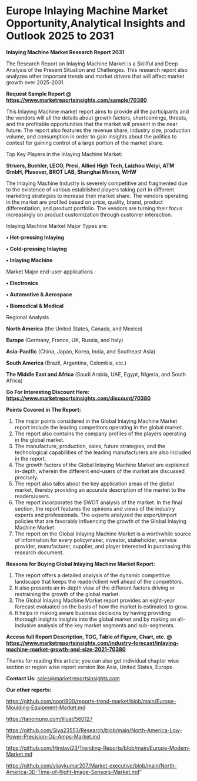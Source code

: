 # Europe Inlaying Machine Market Opportunity,Analytical Insights and Outlook 2025 to 2031

<strong>Inlaying Machine Market Research Report 2031</strong>

The Research Report on Inlaying Machine Market is a Skillful and Deep Analysis of the Present Situation and Challenges. This research report also analyzes other important trends and market drivers that will affect market growth over 2025-2031.

<strong>Request Sample Report @ <a href=https://www.marketreportsinsights.com/sample/70380>https://www.marketreportsinsights.com/sample/70380</a></strong>

This Inlaying Machine market report aims to provide all the participants and the vendors will all the details about growth factors, shortcomings, threats, and the profitable opportunities that the market will present in the near future. The report also features the revenue share, industry size, production volume, and consumption in order to gain insights about the politics to contest for gaining control of a large portion of the market share.

Top Key Players in the Inlaying Machine Market:

<strong>Struers, Buehler, LECO, Presi, Allied High Tech, Laizhou Weiyi, ATM GmbH, Plusover, BROT LAB, Shanghai Minxin, WHW</strong>

The Inlaying Machine Industry is severely competitive and fragmented due to the existence of various established players taking part in different marketing strategies to increase their market share. The vendors operating in the market are profiled based on price, quality, brand, product differentiation, and product portfolio. The vendors are turning their focus increasingly on product customization through customer interaction.

Inlaying Machine Market Major Types are:

<strong>• Hot-pressing Inlaying

• Cold-pressing Inlaying

• Inlaying Machine</strong>

Market Major end-user applications :

<strong>• Electronics

• Automotive & Aerospace

• Biomedical & Medical</strong>

Regional Analysis

</u><strong><b>North America</b></strong> (the United States, Canada, and Mexico)

<strong><b>Europe </b></strong>(Germany, France, UK, Russia, and Italy)

<strong><b>Asia-Pacific</b></strong> (China, Japan, Korea, India, and Southeast Asia)

<strong><b>South America</b></strong> (Brazil, Argentina, Colombia, etc.)

<strong><b>The Middle East and Africa</b></strong> (Saudi Arabia, UAE, Egypt, Nigeria, and South Africa)

<strong>Go For Interesting Discount Here: <a href=https://www.marketreportsinsights.com/discount/70380>https://www.marketreportsinsights.com/discount/70380</a></strong>

<strong>Points Covered in The Report:</strong>
<ol>
  <li>The major points considered in the Global Inlaying Machine Market report include the leading competitors operating in the global market.</li>
  <li>The report also contains the company profiles of the players operating in the global market.</li>
  <li>The manufacture, production, sales, future strategies, and the technological capabilities of the leading manufacturers are also included in the report.</li>
  <li>The growth factors of the Global Inlaying Machine Market are explained in-depth, wherein the different end-users of the market are discussed precisely.</li>
  <li>The report also talks about the key application areas of the global market, thereby providing an accurate description of the market to the readers/users.</li>
  <li>The report incorporates the SWOT analysis of the market. In the final section, the report features the opinions and views of the industry experts and professionals. The experts analyzed the export/import policies that are favorably influencing the growth of the Global Inlaying Machine Market.</li>
  <li>The report on the Global Inlaying Machine Market is a worthwhile source of information for every policymaker, investor, stakeholder, service provider, manufacturer, supplier, and player interested in purchasing this research document.</li>
</ol>
<strong>Reasons for Buying Global Inlaying Machine Market Report:</strong>

<ol>
  <li>The report offers a detailed analysis of the dynamic competitive landscape that keeps the reader/client well ahead of the competitors.</li>
  <li>It also presents an in-depth view of the different factors driving or restraining the growth of the global market.</li>
  <li>The Global Inlaying Machine Market report provides an eight-year forecast evaluated on the basis of how the market is estimated to grow.</li>
  <li>It helps in making aware business decisions by having providing thorough insights insights into the global market and by making an all-inclusive analysis of the key market segments and sub-segments.</li>
</ol>
<strong>Access full Report Description, TOC, Table of Figure, Chart, etc. @ <a href=https://www.marketreportsinsights.com/industry-forecast/inlaying-machine-market-growth-and-size-2021-70380>https://www.marketreportsinsights.com/industry-forecast/inlaying-machine-market-growth-and-size-2021-70380</a></strong>


Thanks for reading this article; you can also get individual chapter wise section or region wise report version like Asia, United States, Europe.

<strong>Contact Us:</strong>
sales@marketreportsinsights.com

<strong>Our other reports:</strong>

<a href=https://github.com/noori900/reports-trend-market/blob/main/Europe-Moulding-Equipment-Market.md>https://github.com/noori900/reports-trend-market/blob/main/Europe-Moulding-Equipment-Market.md</a>

<a href=https://tanomuno.com/illust/560127>https://tanomuno.com/illust/560127</a>

<a href=https://github.com/Siya23553/Research/blob/main/North-America-Low-Power-Precision-Op-Amps-Market.md>https://github.com/Siya23553/Research/blob/main/North-America-Low-Power-Precision-Op-Amps-Market.md</a>

<a href=https://github.com/Hindavi23/Trending-Reports/blob/main/Europe-Modem-Market.md>https://github.com/Hindavi23/Trending-Reports/blob/main/Europe-Modem-Market.md</a>

<a href=https://github.com/vijaykumar207/Market-executive/blob/main/North-America-3D-Time-of-flight-Image-Sensors-Market.md>https://github.com/vijaykumar207/Market-executive/blob/main/North-America-3D-Time-of-flight-Image-Sensors-Market.md</a>"

